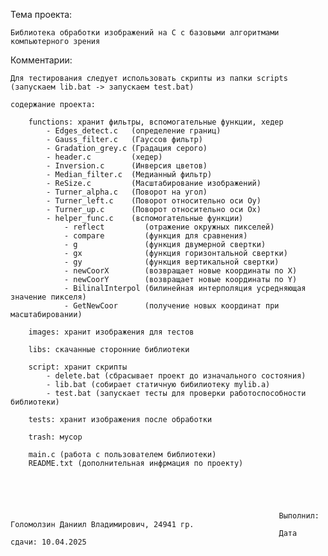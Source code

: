 Тема проекта:

    Библиотека обработки изображений на C с базовыми алгоритмами компьютерного зрения

Комментарии:

    Для тестирования следует использовать скрипты из папки scripts (запускаем lib.bat -> запускаем test.bat)

    содержание проекта:
        
        functions: хранит фильтры, вспомогательные функции, хедер
            - Edges_detect.c   (определение границ)
            - Gauss_filter.c   (Гауссов фильтр)
            - Gradation_grey.c (Градация серого)
            - header.c         (хедер)
            - Inversion.c      (Инверсия цветов)
            - Median_filter.c  (Медианный фильтр)
            - ReSize.c         (Масштабирование изображений)
            - Turner_alpha.c   (Поворот на угол)
            - Turner_left.с    (Поворот относительно оси Оу)
            - Turner_up.c      (Поворот относительно оси Ох)
            - helper_func.с    (вспомогательные функции)
                - reflect         (отражение окружных пикселей)
                - compare         (функция для сравнения)
                - g               (функция двумерной свертки)
                - gx              (функция горизонтальной свертки)
                - gy              (функция вертикальной свертки)
                - newCoorX        (возвращает новые координаты по X)
                - newCoorY        (возвращает новые координаты по Y)
                - BilinalInterpol (билинейная интерполяция усредняющая значение пикселя)
                - GetNewCoor      (получение новых координат при масштабировании)

        images: хранит изображения для тестов

        libs: скачанные сторонние библиотеки

        script: хранит скрипты
            - delete.bat (сбрасывает проект до изначального состояния)
            - lib.bat (собирает статичную бибилиотеку mylib.a)
            - test.bat (запускает тесты для проверки работоспособности библиотеки)

        tests: хранит изображения после обработки

        trash: мусор

        main.c (работа с пользователем библиотеки)
        README.txt (дополнительная инфрмация по проекту)





                                                                Выполнил: Голомолзин Даниил Владимирович, 24941 гр.
                                                                Дата сдачи: 10.04.2025